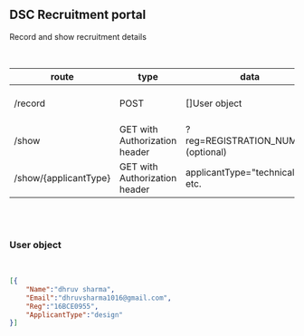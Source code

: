## DSC Recruitment portal
Record and show recruitment details

<br />

| route |  type  |  data  |  response  |
|---|---|---|---|
| /record | POST | []User object | New record added | 
| /show | GET with Authorization header | ?reg=REGISTRATION_NUMBER (optional) | []User object |
| /show/{applicantType} | GET with Authorization header |  applicantType="technical" etc.  |  []User object |


<br />
<br />

### User object

<br />

```json
[{
    "Name":"dhruv sharma",
    "Email":"dhruvsharma1016@gmail.com",
    "Reg":"16BCE0955",
    "ApplicantType":"design"
}]
```